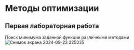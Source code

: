 # Методы оптимизации

## Первая лабораторная работа
Поиск минимума заданной функции различными методами
![Снимок экрана 2024-09-23 225035](https://github.com/user-attachments/assets/2a65390f-caf4-418b-b956-bf3364eb0d10)
